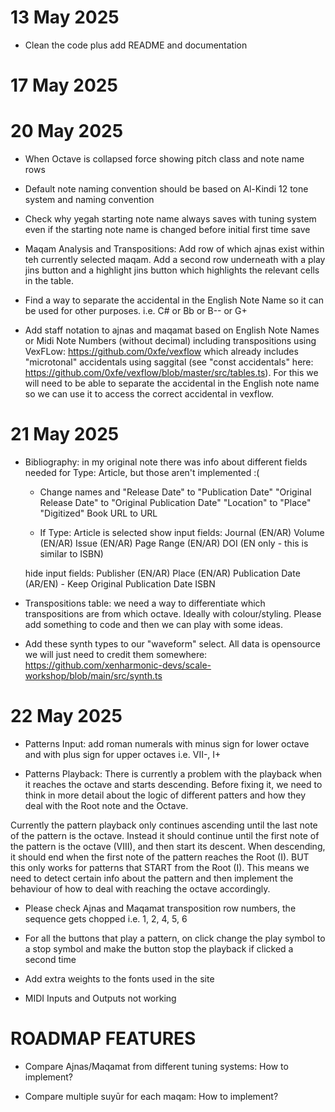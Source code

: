 # 13 May 2025
- Clean the code plus add README and documentation


# 17 May 2025

# 20 May 2025

- When Octave is collapsed force showing pitch class and note name rows

- Default note naming convention should be based on Al-Kindi 12 tone system and naming convention

- Check why yegah starting note name always saves with tuning system even if the starting note name is changed before initial first time save 

- Maqam Analysis and Transpositions: Add row of which ajnas exist within teh currently selected maqam. Add a second row underneath with a play jins button and a highlight jins button which highlights the relevant cells in the table.

- Find a way to separate the accidental in the English Note Name so it can be used for other purposes. i.e. C# or Bb or B-- or G+

- Add staff notation to ajnas and maqamat based on English Note Names or Midi Note Numbers (without decimal) including transpositions using VexFLow: https://github.com/0xfe/vexflow which already includes "microtonal" accidentals using saggital (see "const accidentals" here: https://github.com/0xfe/vexflow/blob/master/src/tables.ts). For this we will need to be able to separate the accidental in the English note name so we can use it to access the correct accidental in vexflow. 

# 21 May 2025
- Bibliography: in my original note there was info about different fields needed for Type: Article, but those aren't implemented :(
  - Change names and 
    "Release Date" to "Publication Date"
    "Original Release Date" to "Original Publication Date"
    "Location" to "Place" 
    "Digitized" Book URL to URL

  - If Type: Article is selected 
  show input fields:
    Journal (EN/AR)
    Volume (EN/AR)
    Issue (EN/AR)
    Page Range (EN/AR)
    DOI (EN only - this is similar to ISBN)

  hide input fields:
    Publisher (EN/AR)
    Place (EN/AR)
    Publication Date (AR/EN) - Keep Original Publication Date
    ISBN
    
- Transpositions table: we need a way to differentiate which transpositions are from which octave. Ideally with colour/styling. Please add something to code and then we can play with some ideas.

- Add these synth types to our "waveform" select. All data is opensource we will just need to credit them somewhere:
https://github.com/xenharmonic-devs/scale-workshop/blob/main/src/synth.ts

# 22 May 2025
- Patterns Input: add roman numerals with minus sign for lower octave and with plus sign for upper octaves i.e. VII-, I+

- Patterns Playback: There is currently a problem with the playback when it reaches the octave and starts descending. Before fixing it, we need to think in more detail about the logic of different patters and how they deal with the Root note and the Octave.

Currently the pattern playback only continues ascending until the last note of the pattern is the octave. Instead it should continue until the first note of the pattern is the octave (VIII), and then start its descent. When descending, it should end when the first note of the pattern reaches the Root (I). BUT this only works for patterns that START from the Root (I). This means we need to detect certain info about the pattern and then implement the behaviour of how to deal with reaching the octave accordingly.

- Please check Ajnas and Maqamat transposition row numbers, the sequence gets chopped i.e. 1, 2, 4, 5, 6

- For all the buttons that play a pattern, on click change the play symbol to a stop symbol and make the button stop the playback if clicked a second time

- Add extra weights to the fonts used in the site

- MIDI Inputs and Outputs not working 

# ROADMAP FEATURES
- Compare Ajnas/Maqamat from different tuning systems: How to implement?

- Compare multiple suyūr for each maqam: How to implement?